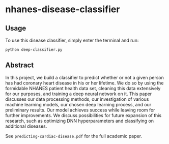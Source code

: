 # nhanes-disease-classifier

## Usage
To use this disease classifier, simply enter the terminal and run:
```
python deep-classifier.py
```

## Abstract
In this project, we build a classifier to predict whether or not a given person has had coronary heart disease in his or her lifetime. We do so by using the formidable NHANES patient health data set, cleaning this data extensively for our purposes, and training a deep neural network on it. This paper discusses our data processing methods, our investigation of various machine learning models, our chosen deep learning process, and our preliminary results. Our model achieves success while leaving room for further improvements. We discuss possibilities for future expansion of this research, such as optimizing DNN hyperparameters and classifying on additional diseases.

See `predicting-cardiac-disease.pdf` for the full academic paper.
